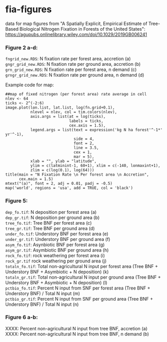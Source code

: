 # fia-figures
data for map figures from "A Spatially Explicit, Empirical Estimate of Tree-Based Biological Nitrogen Fixation in Forests of the United States": https://agupubs.onlinelibrary.wiley.com/doi/10.1029/2019GB006241

### Figure 2 a-d:
`fngrid_new.RDS`: N fixation rate per forest area, accretion (a)  
`gngr_grid_new.RDS`: N fixation rate per ground area, accretion (b)  
`grn_grid_new.RDS`: N fixation rate per forest area, n demand (c)  
`grngr_grid_new.RDS`: N fixation rate per ground area, n demand (d)  

Example code for map:
```
##map of fixed nitrogen (per forest area) rate average in cell
nlev <- 64
ticks <- 2^(-2:6)
image.plot(lon.list, lat.list, log(fn.grid+0.1), 
           nlevel = nlev, col = tim.colors(nlev),
           axis.args = list(at = log(ticks), 
                            labels = ticks,
                            cex.axis = 1.5),
           legend.args = list(text = expression('kg N ha forest'^-1*' yr'^-1), 
                              side = 4, 
                              font = 2, 
                              line = 3.5, 
                              cex = 1,
                              mar = 5),
           xlab = "", ylab = "latitude",
           ylim = c(latminint-1, 60+1), xlim = c(-140, lonmaxint+1),
           zlim = c(log(0.1), log(64)))
title(main = "N Fixation Rate \n Per forest area \n Accretion", 
      cex.main = 1.5)
mtext("(a)", font = 2, adj = 0.01, padj = -0.5)
map('world', regions = 'usa', add = TRUE, col = 'black')
```

### Figure 5:
`dep_fo.tif`: N deposition per forest area (a)  
`dep_gr.tif`: N deposition per ground area (b)  
`tree_fo.tif`: Tree BNF per forest area (c)  
`tree_gr.tif`: Tree BNF per ground area (d)  
`under_fo.tif`: Understory BNF per forest area (e)  
`under_gr.tif`: Understory BNF per ground area (f)  
`asym_fo.tif`: Asynbiotic BNF per forest area (g)  
`asym_gr.tif`: Asymbiotic BNF per ground area (h)  
`rock_fo.tif`: rock weathering per forest area (i)  
`rock_gr.tif` rock weathering per ground area (j)  
`totaln_fo.tif`: Total non-agricultural N input per forest area (Tree BNF + Understory BNF + Asymbiotic + N deposition) (k)  
`totaln_gr.tif`: Total non-agricultural N input per ground area (Tree BNF + Understory BNF + Asymbiotic + N deposition) (l)  
`pctbio_fo.tif`: Percent N input from SNF per forest area (Tree BNF + Understory BNF) / Total N input (m)  
`pctbio_gr.tif`: Percent N input from SNF per ground area (Tree BNF + Understory BNF) / Total N input (n)  

### Figure 6 a-b:
XXXX: Percent non-agricultural N input from tree BNF, accretion (a)  
XXXX: Percent non-agricultural N input from tree BNF, n demand (b)  

